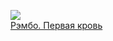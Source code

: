 ![](/books/det_action/Дэвид%20Моррелл/Рэмбо.%20Первая%20кровь.jpg)  
[Рэмбо. Первая кровь](/books/det_action/Дэвид%20Моррелл/Рэмбо.%20Первая%20кровь)
